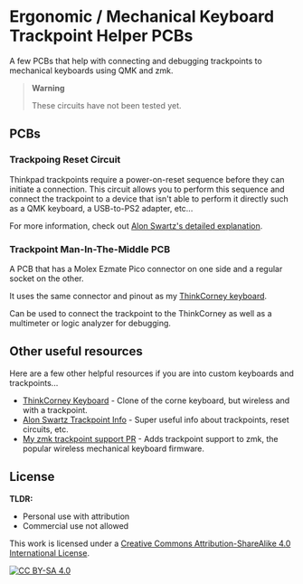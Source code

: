 # Ergonomic / Mechanical Keyboard Trackpoint Helper PCBs

A few PCBs that help with connecting and debugging trackpoints to mechanical keyboards using QMK and zmk.

> **Warning**
>
> These circuits have not been tested yet.

## PCBs

### Trackpoing Reset Circuit

Thinkpad trackpoints require a power-on-reset sequence before they can initiate a connection. This circuit allows you to perform this sequence and connect the trackpoint to a device that isn't able to perform it directly such as a QMK keyboard, a USB-to-PS2 adapter, etc...

For more information, check out [Alon Swartz's detailed explanation](https://github.com/alonswartz/trackpoint).

### Trackpoint Man-In-The-Middle PCB

A PCB that has a Molex Ezmate Pico connector on one side and a regular socket on the other.

It uses the same connector and pinout as my [ThinkCorney keyboard](https://github.com/infused-kim/kb_think_corney).

Can be used to connect the trackpoint to the ThinkCorney as well as a multimeter or logic analyzer for debugging.

## Other useful resources

Here are a few other helpful resources if you are into custom keyboards and trackpoints...

- [ThinkCorney Keyboard](https://github.com/infused-kim/kb_think_corney) - Clone of the corne keyboard, but wireless and with a trackpoint.
- [Alon Swartz Trackpoint Info](https://github.com/alonswartz/trackpoint) - Super useful info about trackpoints, reset circuits, etc.
- [My zmk trackpoint support PR](https://github.com/zmkfirmware/zmk/pull/1751) - Adds trackpoint support to zmk, the popular wireless mechanical keyboard firmware.

## License

**TLDR:**

- Personal use with attribution
- Commercial use not allowed

This work is licensed under a
[Creative Commons Attribution-ShareAlike 4.0 International License][cc-by-sa].

[![CC BY-SA 4.0][cc-by-sa-image]][cc-by-sa]

[cc-by-sa]: http://creativecommons.org/licenses/by-sa/4.0/
[cc-by-sa-image]: https://licensebuttons.net/l/by-sa/4.0/88x31.png
[cc-by-sa-shield]: https://img.shields.io/badge/License-CC%20BY--SA%204.0-lightgrey.svg
